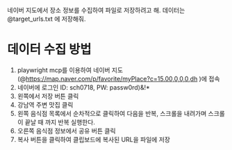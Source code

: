 네이버 지도에서 장소 정보를 수집하여 파일로 저장하려고 해.
데이터는 @target_urls.txt 에 저장해줘.

# 데이터 수집 방법
1. playwright mcp를 이용하여 네이버 지도(@https://map.naver.com/p/favorite/myPlace?c=15.00,0,0,0,dh )에 접속
2. 네이버에 로그인 ID: sch0718, PW: passw0rd)&!*
3. 왼쪽에서 저장 버튼 클릭
4. 강남역 주변 맛집 클릭
5. 왼쪽 음식점 목록에서 순차적으로 클릭하여 다음을 반복, 스크롤을 내려가며 스크롤이 끝날 때 까지 반복 실행한다.
  1. 오른쪽 음식점 정보에서 공유 버튼 클릭
  2. 복사 버튼을 클릭하여 클립보드에 복사된 URL을 파일에 저장
